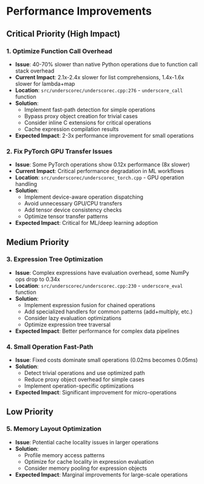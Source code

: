 # Performance Improvements

## Critical Priority (High Impact)

### 1. Optimize Function Call Overhead
- **Issue**: 40-70% slower than native Python operations due to function call stack overhead
- **Current Impact**: 2.1x-2.4x slower for list comprehensions, 1.4x-1.6x slower for lambda+map
- **Location**: `src/underscorec/underscorec.cpp:276` - `underscore_call` function
- **Solution**:
  - Implement fast-path detection for simple operations
  - Bypass proxy object creation for trivial cases
  - Consider inline C extensions for critical operations
  - Cache expression compilation results
- **Expected Impact**: 2-3x performance improvement for small operations

### 2. Fix PyTorch GPU Transfer Issues
- **Issue**: Some PyTorch operations show 0.12x performance (8x slower)
- **Current Impact**: Critical performance degradation in ML workflows
- **Location**: `src/underscorec/underscorec_torch.cpp` - GPU operation handling
- **Solution**:
  - Implement device-aware operation dispatching
  - Avoid unnecessary GPU/CPU transfers
  - Add tensor device consistency checks
  - Optimize tensor transfer patterns
- **Expected Impact**: Critical for ML/deep learning adoption

## Medium Priority

### 3. Expression Tree Optimization
- **Issue**: Complex expressions have evaluation overhead, some NumPy ops drop to 0.34x
- **Location**: `src/underscorec/underscorec.cpp:230` - `underscore_eval` function
- **Solution**:
  - Implement expression fusion for chained operations
  - Add specialized handlers for common patterns (add+multiply, etc.)
  - Consider lazy evaluation optimizations
  - Optimize expression tree traversal
- **Expected Impact**: Better performance for complex data pipelines

### 4. Small Operation Fast-Path
- **Issue**: Fixed costs dominate small operations (0.02ms becomes 0.05ms)
- **Solution**:
  - Detect trivial operations and use optimized path
  - Reduce proxy object overhead for simple cases
  - Implement operation-specific optimizations
- **Expected Impact**: Significant improvement for micro-operations

## Low Priority

### 5. Memory Layout Optimization
- **Issue**: Potential cache locality issues in larger operations
- **Solution**:
  - Profile memory access patterns
  - Optimize for cache locality in expression evaluation
  - Consider memory pooling for expression objects
- **Expected Impact**: Marginal improvements for large-scale operations